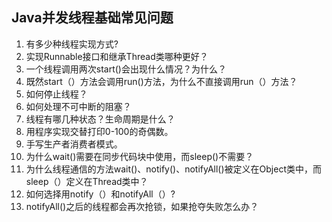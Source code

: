 ## Java并发线程基础常见问题

1. 有多少种线程实现方式?
2. 实现Runnable接口和继承Thread类哪种更好？
3. 一个线程调用两次start()会出现什么情况？为什么？
4. 既然start（）方法会调用run()方法，为什么不直接调用run（）方法？
5. 如何停止线程？
6. 如何处理不可中断的阻塞？
7. 线程有哪几种状态？生命周期是什么？
8. 用程序实现交替打印0-100的奇偶数。
9. 手写生产者消费者模式。
10. 为什么wait()需要在同步代码块中使用，而sleep()不需要？
11. 为什么线程通信的方法wait()、notify()、notifyAll()被定义在Object类中，而sleep（）定义在Thread类中？
12. 如何选择用notify（）和notifyAll（）?
13. notifyAll()之后的线程都会再次抢锁，如果抢夺失败怎么办？